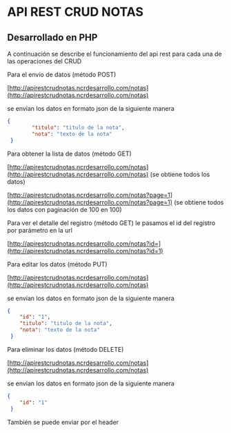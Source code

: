 # API REST CRUD NOTAS
## Desarrollado en PHP

A continuación se describe el funcionamiento del api rest para cada una de las operaciones del CRUD

Para el envío de datos (método POST)

[http://apirestcrudnotas.ncrdesarrollo.com/notas](http://apirestcrudnotas.ncrdesarrollo.com/notas)

se envían los datos en formato json de la siguiente manera

```json
{
        "titulo": "titulo de la nota",
        "nota": "texto de la nota"
 }
```

Para obtener la lista de datos (método GET)

[http://apirestcrudnotas.ncrdesarrollo.com/notas](http://apirestcrudnotas.ncrdesarrollo.com/notas)              (se obtiene todos los datos)

[http://apirestcrudnotas.ncrdesarrollo.com/notas?page=1](http://apirestcrudnotas.ncrdesarrollo.com/notas?page=1)              (se obtiene todos los datos con paginación de 100 en 100)


Para ver el detalle del registro (método GET) le pasamos el id del registro por parámetro en la url

[http://apirestcrudnotas.ncrdesarrollo.com/notas?id=](http://apirestcrudnotas.ncrdesarrollo.com/notas?id=1)


Para editar los datos (método PUT)

[http://apirestcrudnotas.ncrdesarrollo.com/notas](http://apirestcrudnotas.ncrdesarrollo.com/notas)

se envían los datos en formato json de la siguiente manera

```json
{
	"id": "1",        
	"titulo": "titulo de la nota",
	"nota": "texto de la nota"
 }
```

Para eliminar los datos (método DELETE)

[http://apirestcrudnotas.ncrdesarrollo.com/notas](http://apirestcrudnotas.ncrdesarrollo.com/notas)

se envían los datos en formato json de la siguiente manera

```json
{
	"id": "1"
 }
```

También se puede enviar por el header
